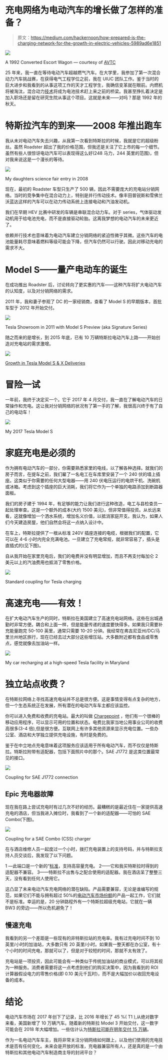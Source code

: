 # 充电网络为电动汽车的增长做了怎样的准备？

> 原文：<https://medium.com/hackernoon/how-prepared-is-the-charging-network-for-the-growth-in-electric-vehicles-5989ad6e1851>

![](img/f7dfa66c2bfdb9b564e3be0a139560d2.png)

A 1992 Converted Escort Wagon — courtesy of [AVTC](https://www.flickr.com/photos/doeavtc/8188362995/in/album-72157632016611439/)

25 年来，我一直在等待电动汽车超越燃气汽车。在大学里，我参加了第一次混合动力汽车挑战赛，在获得电气工程学位之前，我在 UIUC 团队工作。鉴于当时的巨大进步和我看到的从事这项工作的天才工程学生，我确信变革就在眼前。内燃机将被淘汰，混合动力[技术](https://hackernoon.com/tagged/technology)将成为电池技术赶上来之前的桥梁。我甚至挣扎着决定是加入职场还是留在研究生院从事这个项目。这就是未来——对吗？那是 1992 年的秋天。

# 特斯拉汽车的到来——2008 年推出跑车

我从未对电动汽车失去兴趣，从我第一次看到特斯拉的时候，我就是它的超级粉丝。虽然 Roadster 超出了我的价格范围，但我还是关注了它上市的每一个细节。虽然有些人很惊讶电动汽车可以表现得这么好(248 马力，244 英里的范围)，但对我来说这是一个漫长的等待。

![](img/ce5d39924315c1d1c199c47aa56eb1d0.png)

My daughters science fair entry in 2008

现在，最初的 Roadster 车型只生产了 500 辆，因此不需要庞大的充电站分销网络。当时的竞争集中在混合动力上，特别是并行传动技术。像丰田普锐斯和雪佛兰沃蓝达这样的汽车可以在动力传动系统上连接电动和汽油发动机。

我们在早期 HEV 比赛中研发的车辆是串联混合动力车。对于 series，气体驱动发动机用于给电池充电，而不是直接驱动轮胎。这离我梦想的电动汽车的未来更近了。

依赖并行技术也意味着为电动汽车建立分销网络的紧迫性微乎其微。这些汽车的电池能量耗尽意味着燃料等级可能会下降，但汽车仍然可以行驶。因此对移动充电的需求不大。

# Model S——量产电动车的诞生

在成功推出 Roadster 后，讨论转向了更实惠的汽车——这种汽车将扩大电动汽车的认知度，以及对分销网络的需求。

2011 年，我和妻子参观了 DC 的一家经销商，查看了 Model S 的早期版本，首批车型于 2012 年开始交付。

![](img/002c7ddceb3cea2e2e1721f4e858b758.png)

Tesla Showroom in 2011 with Model S Preview (aka Signature Series)

随之而来的是增长，到 2015 年底，已有 10 万辆特斯拉电动汽车上路——开始创造对充电站的需求激增。

![](img/f0d221c585faf7ebbea571daaa63ac86.png)

[Growth in Tesla Model S & X Deliveries](https://seekingalpha.com/article/4086094-tesla-q217-delivery-recap-raising-2017-delivery-estimate)

# 冒险一试

一年前，我终于决定买一个。它于 2017 年 4 月交付，我一直在了解电动汽车的日常操作和充电。这让我对分销网络的状况有了第一手的了解，我很高兴终于有了自己的电动车！

![](img/a9ad6e245d6b58fd08399d6b936d64ae.png)

My 2017 Tesla Model S

# 家庭充电是必须的

作为拥有电动汽车的一部分，你需要熟悉家里的电线，以了解各种选择。就我们的房子而言，在提车之前，我们雇了一名电工在车库里安装了一个 240 伏的墙上插座。这类似于你需要的任何大型电器——用 240 伏电压运行的电烘干机、洗碗机或冰箱。考虑到这个插座的巨大消耗，我们将它作为一个单独的电路添加到断路器面板。

我们的房子建于 1994 年，有足够的能力让我们进行这种改造，电工与县检查员一起处理审查。这是一个额外的成本(大约 1500 美元)，但非常值得投资。从长远来看，这就像增加一个洒水系统，增加名义价值，以抵消家庭开支。我认为，如果人们今天建造房屋，他们自然会将这一点纳入设计中。

在车上，特斯拉提供了一根从标准 240V 插座连接的电缆，根据我们的配置，它可以在 4-6 小时内完全充满电池。一旦建立了充电常规，就非常容易了，插头是直插式的(见下图)。

自从我开始在家里充电后，我们的电费并没有明显增加，而且不再支付每加仑 2 美元以上的汽油费用也抵消了零售价格。

![](img/e7e58e141fbb4b8954184638b206a3bf.png)

Standard coupling for Tesla charging

# 高速充电——有效！

在扩大电动汽车生产的同时，特斯拉在美国建立了高速充电站网络。这些在出城通勤时非常方便。耦合和上面一样，但是能量传递的速度要快得多。如果我只需要补充能量跑完 50-100 英里，通常只需要 10-20 分钟。我经常在弗吉尼亚州/DC/马里兰州地区旅行，现在已经去过大部分这些增压站。大多数附近都有食品或零售点，感觉就像去加油站一样。

![](img/ac0c52221c473f2c786d404f06c5b407.png)

My car recharging at a high-speed Tesla facility in Maryland

# 独立站点收费？

在特斯拉网络上寻找高速充电站并不总是很方便。这是事情变得有点复杂的地方，但一个生态系统正在发展，所有潜在的电动汽车车主都应该监控。

你可以进入免费和收费的充电站。最大的叫做 [Chargepoint](https://www.chargepoint.com/) ，他们有一个很棒的移动应用程序，可以显示可用的位置和状态。电费比我家当地公用事业公司的收费高很多(3-4 倍),但是很方便。互联网上有许多其他资源来显示充电位置。一些办公室、酒店和大学独立提供充电设施，有时是免费的。

鉴于在中立地点充电意味着这项服务应该适用于所有电动汽车，而不仅仅是特斯拉。特斯拉附带有适配器，包括下面照片中的那个。SAE J1772 是这类位置最常见的接口。

![](img/db4bec9307e5c42740e9327e35cafec0.png)

Coupling for SAE J1772 connection

## Epic 充电器故障

现在我在路上尝试充电时有过几次不好的经历。最糟糕的是最近住在一家提供高速充电的酒店，但当我进入摊位时，我看到了一个新的适配器——可怕的 SAE Combo(下图)。

![](img/52b6b93b68789067c3e3cbd9238afbd2.png)

Coupling for a SAE Combo (CSS) charger

在与酒店维修人员一起度过一个小时，拨打充电装置上的支持号码，并与特斯拉支持人员交谈后，我发现了以下问题。

1 —此端口是一个新的“[标准](https://en.wikipedia.org/wiki/Combined_Charging_System)，支持高容量充电。
2——它和我买特斯拉时得到的适配器不兼容。
3——特斯拉不出售与之配合使用的适配器。我在酒店呆了整整三天，没有看到任何人使用它。

这凸显了未来电动汽车充电网络的潜在缺陷。产品需要兼容，无论是谁编写的规范，如果它们不能与拥有超过 50%的[电动汽车市场份额](https://evobsession.com/electric-car-sales/)的产品一起工作，它们就不是标准。幸运的是，20 分钟路程外有一个特斯拉超级充电站，它就在一辆 BW3 的旁边——所以危机避免了！

## 慢速充电

我看到的另一个差距是一些现有的非特斯拉站的充电率。我有过充电时间不到 10 英里/小时的加油站，大多数只有 20 英里/小时。如果我一整天都在办公室，有十个小时的时间充电，那就可以了，但是对于较短的时间，那就不太有效了。

充电站是一项投资，因此可能会有一种类似于传统加油站的商业模式，可以将其视为一种服务。消费者需要将这一点考虑到他们的购买决策中，因为我看到的 ROI 计算器假设电力的零售价格(即 0.10 美元千瓦时)，而不是大幅加价以收回充电设备的成本。

# 结论

电动汽车市场在 2017 年创下了记录，比 2016 年增长了 45 %( T1 ),从绝对数字来看，美国新增了 10 万辆汽车。随着新的特斯拉 Model 3 开始交付，这一数字可能会在 2018 年大幅增加。一些估计认为[特斯拉可能在明年交付 15 万辆](https://seekingalpha.com/article/4134861-tesla-model-3-production-ramp-2500-2017-150000-2018-vc-firm-predicts)。

作为一名电动汽车车主，我将非常关注分销网络如何跟上，以及他们使用的充电技术是否有任何变化。未来会是开放的标准，充电器兼容所有人，还是真的是一个由特斯拉和其他电动汽车制造商主导的封闭平台？